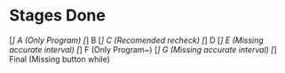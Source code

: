 # Stages Done

[*] A (Only Program)
[*] B
[*] C (Recomended recheck)
[*] D
[*] E (Missing accurate interval)
[*] F (Only Program~)
[*] G (Missing accurate interval)
[*] Final (Missing button while)